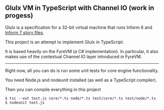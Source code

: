 ## Glulx VM in TypeScript with Channel IO (work in progess)

Glulx is a specification for a 32-bit virtual machine that runs Inform 6 and [Inform 7 story files](http://inform7.com).

This project is an attempt to implement Glulx in TypeScript.

It is based heavily on the FyreVM (a C# implementation). In particular, it also makes use of the contextual Channel IO layer introduced in FyreVM.

-----

Right now, all you can do is run some unit tests for core engine functionality.

You need Node.js and nodeunit installed (as well as a TypeScript compiler).

Then you can compile everything in this project

    $ tsc --out test.js core/*.ts node/*.ts test/core/*.ts test/node/*.ts 
    $ nodeunit test.js 
   
   

